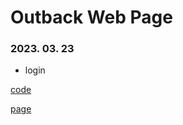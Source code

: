 # Outback Web Page
### 2023. 03. 23
* login

[code](https://github.com/parkjino/study_publising/blob/master/docs/htmls/outback/login.html)

[page](https://parkjino.github.io/study_publising/htmls/outback/login.html)
